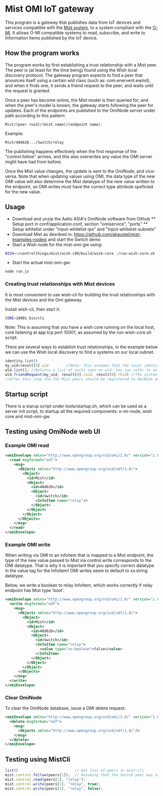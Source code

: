 # Mist OMI IoT gateway

This program is a gateway that publishes data from IoT devices and services compatible with the [Mist system](http://controlthings.fi/), to a system compliant with the [O-MI](http://www.opengroup.org/iot/omi/index.htm). It allows O-MI compatible systems to read, subscribe,  and write to Information Items published by the IoT device.

## How the program works

The program works by first establishing a trust relationship with a Mist peer.
The peer is (at least for the time being) found using the Wish local discovery protocol; The gateway program expects to find a peer that anounces itself
using a certain wld class (such as: com.enervent.ewind), and when it finds one, it sends a friend request to the peer, and waits until the request is granted.

Once a peer has become online, the Mist model is then queried for, and when the peer's model is known, the gateway starts following the peer for updates.
Each of the endpoints are published to the OmiNode server under path according to this pattern:

    Mist/(peer ruid)/(mist.name)/(endpoint name). 

Example: 
    
    Mist/48d626.../Switch/relay

The publishing happens effectively when the first response of the "control.follow" arrives, and this also overwrites any value the OMI server might have had from before.

Once the Mist value changes, the update is sent to the OmiNode, and vice-versa. Note that when updating values using OMI, the data type of the new OMI value will also determine the Mist datatype of the new value written to the endpoint, so OMI writes must have the correct type attribute speficied for the new value. 

## Usage

* Download and unzip the Aalto ASIA's OmiNode software from Github
** Setup port in conf/application.conf, section "omiservice", "ports"
** Setup whitelist under "input-whitelist-ips" and "input-whitelist-subnets"
* Download Mist as desribed in: https://github.com/akaustel/mist-examples-nodejs and start the Switch demo
* Start a Wish node for the mist-omi-gw using: 

```sh
WISH=~/controlthings/mist/wish-c99/build/wish-core ./run-wish-core.sh
```

* Start the actual mist-omi-gw: 
```sh
node run.js
```

### Creating trust relationships with Mist devices

It is most convenient to use wish-cli for building the trust relationships with the Mist devices and the Omi gateway.

Install wish-cli, then start it:

```sh
CORE=10001 bin/cli
```

Note: This is assuming that you have a wish core running on the local host, core listening at app tcp port 10001, as assumed by the run-wish-core.sh script.

There are several ways to establish trust relationships, in the example below we can use the Wish local discovery to find a systems on our local subnet.

```js
identity.list()
my_uid=result[0].uid		//Note: this assumes that the local identity is first in the list, which is a valid assumption for the time being
wld.list();	//Returns a list of units seen on wld. You can refer to an entry using result[i], where i is the array index of the object in the list
wld.friendRequest(my_uid, result[0].ruid, result[0].rhid) //The system we are interested in happens to be first one on the list returned by wld.list()
//After this step the the Mist peers should be registered to OmiNode automatically

```

## Startup script

There is a starup script under tools/startup.sh, which can be used as a server init script, to startup all the required components: o-mi-node, wish core and mist-omi-gw.

## Testing using OmiNode web UI

### Example OMI read

```xml
<omiEnvelope xmlns="http://www.opengroup.org/xsd/omi/1.0/" version="1.0" ttl="0">
  <read msgformat="odf">
    <msg>
      <Objects xmlns="http://www.opengroup.org/xsd/odf/1.0/">
        <Object>
          <id>Mist</id>
          <Object>
            <id>48d626</id>
            <Object>
              <id>Switch</id>
              <InfoItem name="relay"/>
            </Object>
          </Object>
        </Object>
      </Objects>
    </msg>
  </read>
</omiEnvelope>
```

### Example OMI write

When writing via OMI to an infoitem that is mapped to a Mist endpoint, the type of the new
value passed to Mist via control.write corresponds to the OMI datatype.
That is why it is important that you specify correct datatype in the
value tag for the InfoItem! OMI writes seem to default to xs:string
datatype.

Below, we write a boolean to relay InfoItem, which works correctly if
relay endpoint has Mist type 'bool'.

```xml
<omiEnvelope xmlns="http://www.opengroup.org/xsd/omi/1.0/" version="1.0" ttl="0">
  <write msgformat="odf">
    <msg>
      <Objects xmlns="http://www.opengroup.org/xsd/odf/1.0/">
        <Object>
          <id>Mist</id>
          <Object>
            <id>48d626</id>
            <Object>
              <id>Switch</id>
              <InfoItem name="relay">
                <value type="xs:boolean">false</value>
              </InfoItem>
            </Object>
          </Object>
        </Object>
      </Objects>
    </msg>
  </write>
</omiEnvelope>
```

### Clear OmiNode

To clear the OmiNode database, issue a OMI delete request:

```xml
<omiEnvelope xmlns="http://www.opengroup.org/xsd/omi/1.0/" version="1.0" ttl="0">
  <delete msgformat="odf">
    <msg>
      <Objects xmlns="http://www.opengroup.org/xsd/odf/1.0/"/>
    </msg>
  </delete>
</omiEnvelope>
```

## Testing using MistCli

```js
list()                          // Get list of peers in mist-cli
mist.control.follow(peers[1]);  // Assuming that the Switch peer was second in the peers list
mist.control.read(peers[1], "relay");
mist.control.write(peers[1], "relay", true);
mist.control.write(peers[1], "relay", false);
```


